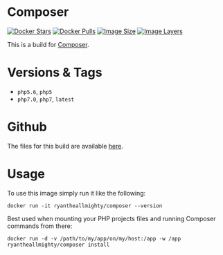 # Composer
[![Docker Stars](https://img.shields.io/docker/stars/ryantheallmighty/composer.svg?style=flat-square)](https://hub.docker.com/r/ryantheallmighty/composer/) [![Docker Pulls](https://img.shields.io/docker/pulls/ryantheallmighty/composer.svg?style=flat-square)](https://hub.docker.com/r/ryantheallmighty/composer/) [![Image Size](https://img.shields.io/imagelayers/image-size/ryantheallmighty/composer/latest.svg?style=flat-square)](https://imagelayers.io/?images=ryantheallmighty%2Fcomposer) [![Image Layers](https://img.shields.io/imagelayers/layers/ryantheallmighty/composer/latest.svg?style=flat-square)](https://imagelayers.io/?images=ryantheallmighty%2Fcomposer)

This is a build for [Composer](https://getcomposer.org/).

# Versions & Tags
- `php5.6`, `php5`
- `php7.0`, `php7`, `latest`

# Github
The files for this build are available [here](https://github.com/RyanTheAllmighty/Dockerfiles/tree/master/composer).

# Usage
To use this image simply run it like the following:

```
docker run -it ryantheallmighty/composer --version
```

Best used when mounting your PHP projects files and running Composer commands from there:

```
docker run -d -v /path/to/my/app/on/my/host:/app -w /app ryantheallmighty/composer install
```